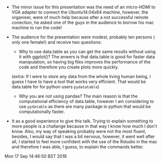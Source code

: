 

* The minor issue for this presentation was the need of an
micro-HDMI to VGA adapter to connect the Ubuntu14.04x64 machine, 
however, the organiser, were of much help  because after
a not successful remote conection, he asked one of the guys in 
the audience to borrow his mac machine to run the code!

* The audience for the presentation were modest, probably ten persons (
only one female!) and receive two questions:

	* Why to use data.table as you can get the same results 
	without using it with ggplot()?
	The anwers is that data.table is good for faster data manipulation,
	so having big files improves the performance of the code and 
	therefore you create plots more quickly.

	(extra: If I were to store any data from the whole living human
	being, I guess I have to have a tool that works very efficient.
	That would be data.table for for python users `pydatatable`)

	* Why you are not using pandas?
	The main reason is that the computational efficiency of 
	data.table, however I am considering to use `pydatable`
	as there are many package in python that would be 	
	computationally faster.


* It as a good experience to give this talk. Trying to explain something
to more people is a challange because in that way I know how much 
I don't know. Also, my way of speaking probably were not the most fluent, 
besides, I would say that I was a bit nervous, however, 
it went well after all, I started to feel more confident with the use of 
the Rstudio in the mac and therefore I was able, I guess, to explain 
the commands better.



Mon 17 Sep 14:46:50 BST 2018
